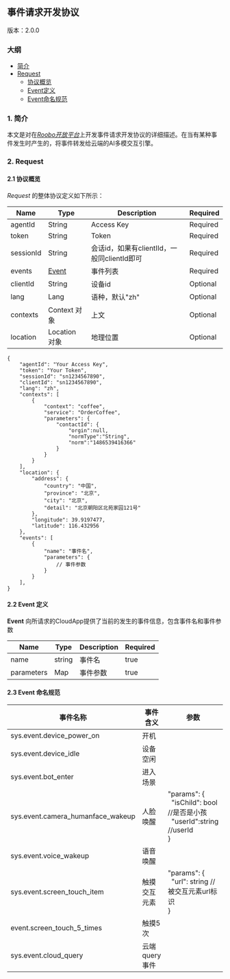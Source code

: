 ## 事件请求开发协议

版本：2.0.0

### 大纲

* [简介](#1-简介)
* [Request](#2-request)
  * [协议概览](#21-协议概览)
  * [Event定义](#22-event-定义)
  * [Event命名规范](#23-命名规范)

### 1. 简介

本文是对在[_Roobo开放平台_](https://ros.ai)上开发事件请求开发协议的详细描述。在当有某种事件发生时产生的，将事件转发给云端的AI多模交互引擎。

### 2. Request

#### 2.1 协议概览

_Request_ 的整体协议定义如下所示：

| Name | Type | Description | Required |
| --- | --- | --- | --- |
| agentId | String | Access Key | Required |
| token | String | Token | Required |
| sessionId | String | 会话id，如果有clientIId，一般同clientId即可 | Required |
| events | [Event](#22-event-定义) | 事件列表 | Required |
| clientId | String | 设备id | Optional |
| lang | Lang | 语种，默认"zh" | Optional |
| contexts | Context 对象 | 上文 | Optional |
| location | Location 对象 | 地理位置 | Optional |

```
{
    "agentId": "Your Access Key",
    "token": "Your Token",
    "sessionId": "sn1234567890",
    "clientId": "sn1234567890",
    "lang": "zh",
    "contexts": [
        {
            "context": "coffee",
            "service": "OrderCoffee",
            "parameters": {
                "contactId": {
                    "orgin":null,
                    "normType":"String",
                    "norm":"1486539416366"
                }
            }
        }
    ],
    "location": {
        "address": {
            "country": "中国",
            "province": "北京",
            "city": "北京",
            "detail": "北京朝阳区北苑家园121号"
        },
        "longitude": 39.9197477,
        "latitude": 116.432956
    },
    "events": [
        {
            "name": "事件名",
            "parameters": {
                // 事件参数
            }
        }
    ],
}
```

#### 2.2 Event 定义

__Event__ 向所请求的CloudApp提供了当前的发生的事件信息，包含事件名和事件参数

| Name | Type | Description | Required |
| --- | --- | --- | --- |
| name | string | 事件名 | true |
| parameters | Map | 事件参数 | true |

#### 2.3 Event 命名规范

| 事件名称 | 事件含义 | 参数 | 举例 | deprecated |
| --- | --- | --- | --- | --- |
| sys.event.device_power_on  | 开机 | | | PowerOnEvent |
| sys.event.device_idle | 设备空闲 | | | IdleEvent |
| sys.event.bot_enter | 进入场景 |  | | ROSAI.EnterEvent |
| sys.event.camera_humanface_wakeup | 人脸唤醒 | "params": {<br>&nbsp;&nbsp;"isChild": bool //是否是小孩<br>&nbsp;&nbsp;"userId":string //userId<br>} | | DeviceHumanFaceEvent |
| sys.event.voice_wakeup | 语音唤醒 |  | | DeviceWakeUpBotEvent |
| sys.event.screen_touch_item | 触摸交互元素 | "params": {<br>&nbsp;&nbsp;"url": string //被交互元素url标识<br>} | | ROSAI.TouchEvent |
| event.screen_touch_5_times | 触摸5次 |  | | Touch5Times |
| sys.event.cloud_query | 云端query事件 |  | | CloudBotEvent |
